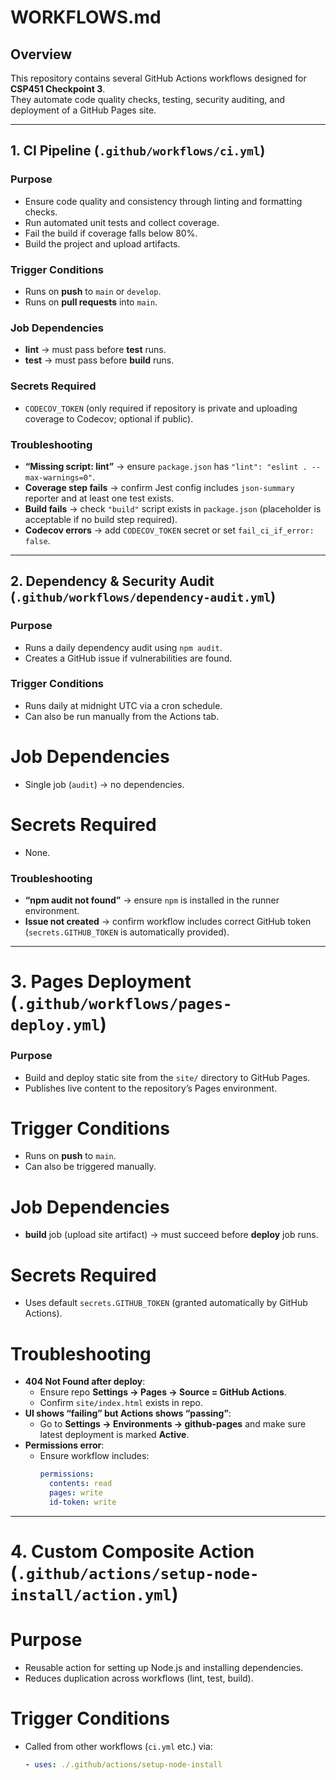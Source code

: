 # WORKFLOWS.md

## Overview
This repository contains several GitHub Actions workflows designed for **CSP451 Checkpoint 3**.  
They automate code quality checks, testing, security auditing, and deployment of a GitHub Pages site.

---

## 1. CI Pipeline (`.github/workflows/ci.yml`)

### Purpose
- Ensure code quality and consistency through linting and formatting checks.
- Run automated unit tests and collect coverage.
- Fail the build if coverage falls below 80%.
- Build the project and upload artifacts.

### Trigger Conditions
- Runs on **push** to `main` or `develop`.
- Runs on **pull requests** into `main`.

### Job Dependencies
- **lint** → must pass before **test** runs.
- **test** → must pass before **build** runs.

### Secrets Required
- `CODECOV_TOKEN` (only required if repository is private and uploading coverage to Codecov; optional if public).

### Troubleshooting
- **“Missing script: lint”** → ensure `package.json` has `"lint": "eslint . --max-warnings=0"`.
- **Coverage step fails** → confirm Jest config includes `json-summary` reporter and at least one test exists.
- **Build fails** → check `"build"` script exists in `package.json` (placeholder is acceptable if no build step required).
- **Codecov errors** → add `CODECOV_TOKEN` secret or set `fail_ci_if_error: false`.

---

## 2. Dependency & Security Audit (`.github/workflows/dependency-audit.yml`)

### Purpose
- Runs a daily dependency audit using `npm audit`.
- Creates a GitHub issue if vulnerabilities are found.

### Trigger Conditions
- Runs daily at midnight UTC via a cron schedule.
- Can also be run manually from the Actions tab.

# Job Dependencies
- Single job (`audit`) → no dependencies.

# Secrets Required
- None.

### Troubleshooting
- **“npm audit not found”** → ensure `npm` is installed in the runner environment.
- **Issue not created** → confirm workflow includes correct GitHub token (`secrets.GITHUB_TOKEN` is automatically provided).

---

# 3. Pages Deployment (`.github/workflows/pages-deploy.yml`)

### Purpose
- Build and deploy static site from the `site/` directory to GitHub Pages.
- Publishes live content to the repository’s Pages environment.

# Trigger Conditions
- Runs on **push** to `main`.
- Can also be triggered manually.

# Job Dependencies
- **build** job (upload site artifact) → must succeed before **deploy** job runs.

# Secrets Required
- Uses default `secrets.GITHUB_TOKEN` (granted automatically by GitHub Actions).

# Troubleshooting
- **404 Not Found after deploy**:
  - Ensure repo **Settings → Pages → Source = GitHub Actions**.
  - Confirm `site/index.html` exists in repo.
- **UI shows “failing” but Actions shows “passing”**:
  - Go to **Settings → Environments → github-pages** and make sure latest deployment is marked **Active**.
- **Permissions error**:
  - Ensure workflow includes:
    ```yaml
    permissions:
      contents: read
      pages: write
      id-token: write
    ```

---

# 4. Custom Composite Action (`.github/actions/setup-node-install/action.yml`)

# Purpose
- Reusable action for setting up Node.js and installing dependencies.
- Reduces duplication across workflows (lint, test, build).

# Trigger Conditions
- Called from other workflows (`ci.yml` etc.) via:
  ```yaml
  - uses: ./.github/actions/setup-node-install
